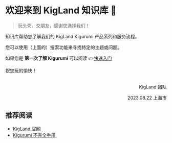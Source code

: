 # 欢迎来到 KigLand 知识库 🎉

> 玩头壳、交朋友，感谢您选择我们！

知识库帮助您了解我们的 KigLand Kigurumi 产品系列和服务流程。

您可以使用（上面的）搜索功能来寻找特定的主题或问题。

如果您是 **第一次了解 Kigurumi** 可以阅读 👉[快速入门](https://how.kig.land/get-start)

祝您玩的愉快！
<br/><br/>

<p style="text-align: right;">KigLand 团队</p>
<p style="text-align: right;">2023.08.22 上海市</p>

## 推荐阅读

- [KigLand 官网](https://kig.land)
- [Kigurumi 不完全手册](https://how.kig.land)
